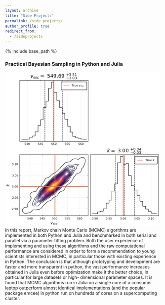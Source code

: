 ```yaml
---
layout: archive
title: "Side Projects"
permalink: /side_projects/
author_profile: true
redirect_from:
  - /sideprojects
---
```


{% include base_path %}

### Practical Bayesian Sampling in Python and Julia

<img style="left;" src="/images/corner.png" width="500">
In this report, Markov chain Monte Carlo (MCMC) algorithms are implemented in both Python and Julia and benchmarked in both serial and parallel via a parameter fitting problem. Both the user experience of implementing and using these algorithms and the raw computational performance are considered in order to form a recommendation to young scientists interested in MCMC, in particular those with existing experience in Python. The conclusion is that although prototyping and development are faster and more transparent in python, the vast performance increases obtained in Julia even before optimization make it the better choice, in particular for large datasets or high- dimensional parameter spaces. It is found that MCMC algorithms run in Julia on a single core of a consumer laptop outperform almost identical implementations (and the popular package emcee) in python run on hundreds of cores on a supercomputing cluster.



